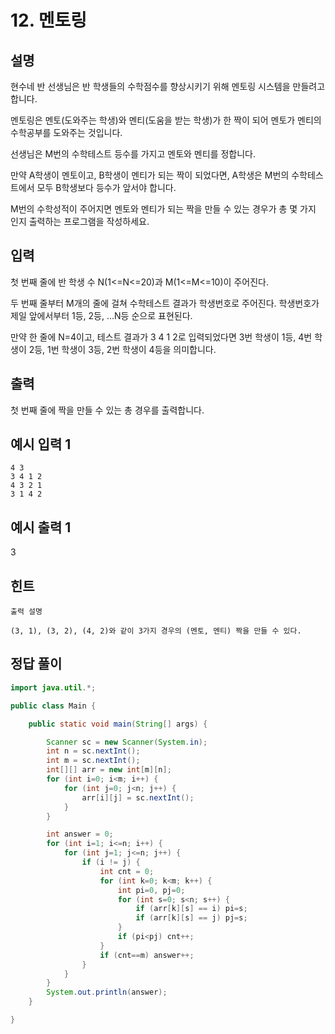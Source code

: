 # 12. 멘토링

## 설명

현수네 반 선생님은 반 학생들의 수학점수를 향상시키기 위해 멘토링 시스템을 만들려고 합니다.

멘토링은 멘토(도와주는 학생)와 멘티(도움을 받는 학생)가 한 짝이 되어 멘토가 멘티의 수학공부를 도와주는 것입니다.

선생님은 M번의 수학테스트 등수를 가지고 멘토와 멘티를 정합니다.

만약 A학생이 멘토이고, B학생이 멘티가 되는 짝이 되었다면, A학생은 M번의 수학테스트에서 모두 B학생보다 등수가 앞서야 합니다.

M번의 수학성적이 주어지면 멘토와 멘티가 되는 짝을 만들 수 있는 경우가 총 몇 가지 인지 출력하는 프로그램을 작성하세요.

## 입력

첫 번째 줄에 반 학생 수 N(1<=N<=20)과 M(1<=M<=10)이 주어진다.

두 번째 줄부터 M개의 줄에 걸쳐 수학테스트 결과가 학생번호로 주어진다. 학생번호가 제일 앞에서부터 1등, 2등, ...N등 순으로 표현된다.

만약 한 줄에 N=4이고, 테스트 결과가 3 4 1 2로 입력되었다면 3번 학생이 1등, 4번 학생이 2등, 1번 학생이 3등, 2번 학생이 4등을 의미합니다.

## 출력

첫 번째 줄에 짝을 만들 수 있는 총 경우를 출력합니다.

## 예시 입력 1

```
4 3
3 4 1 2
4 3 2 1
3 1 4 2
```

## 예시 출력 1

3

## 힌트

```
출력 설명

(3, 1), (3, 2), (4, 2)와 같이 3가지 경우의 (멘토, 멘티) 짝을 만들 수 있다.
```

## 정답 풀이

```java
import java.util.*;

public class Main {

    public static void main(String[] args) {

        Scanner sc = new Scanner(System.in);
        int n = sc.nextInt();
        int m = sc.nextInt();
        int[][] arr = new int[m][n];
        for (int i=0; i<m; i++) {
            for (int j=0; j<n; j++) {
                arr[i][j] = sc.nextInt();
            }
        }

        int answer = 0;
        for (int i=1; i<=n; i++) {
            for (int j=1; j<=n; j++) {
                if (i != j) {
                    int cnt = 0;
                    for (int k=0; k<m; k++) {
                        int pi=0, pj=0;
                        for (int s=0; s<n; s++) {
                            if (arr[k][s] == i) pi=s;
                            if (arr[k][s] == j) pj=s;
                        }
                        if (pi<pj) cnt++;
                    }
                    if (cnt==m) answer++;
                }
            }
        }
        System.out.println(answer);
    }

}
```